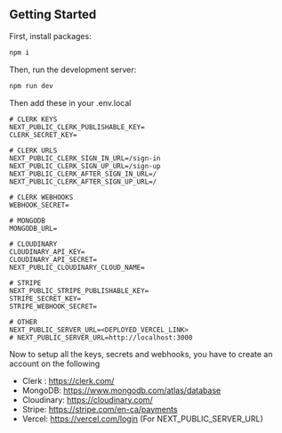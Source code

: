 ## Getting Started

First, install packages:

```bash
npm i
```

Then, run the development server:

```bash
npm run dev
```

Then add these in your .env.local
```
# CLERK KEYS
NEXT_PUBLIC_CLERK_PUBLISHABLE_KEY=
CLERK_SECRET_KEY=

# CLERK URLS
NEXT_PUBLIC_CLERK_SIGN_IN_URL=/sign-in
NEXT_PUBLIC_CLERK_SIGN_UP_URL=/sign-up
NEXT_PUBLIC_CLERK_AFTER_SIGN_IN_URL=/
NEXT_PUBLIC_CLERK_AFTER_SIGN_UP_URL=/

# CLERK WEBHOOKS 
WEBHOOK_SECRET=

# MONGODB
MONGODB_URL=

# CLOUDINARY
CLOUDINARY_API_KEY=
CLOUDINARY_API_SECRET=
NEXT_PUBLIC_CLOUDINARY_CLOUD_NAME=

# STRIPE
NEXT_PUBLIC_STRIPE_PUBLISHABLE_KEY=
STRIPE_SECRET_KEY=
STRIPE_WEBHOOK_SECRET=

# OTHER
NEXT_PUBLIC_SERVER_URL=<DEPLOYED_VERCEL_LINK>
# NEXT_PUBLIC_SERVER_URL=http://localhost:3000
```

Now to setup all the keys, secrets and webhooks, you have to create an account on the following
* Clerk : https://clerk.com/
* MongoDB: https://www.mongodb.com/atlas/database
* Cloudinary: https://cloudinary.com/
* Stripe: https://stripe.com/en-ca/payments
* Vercel: https://vercel.com/login (For NEXT_PUBLIC_SERVER_URL)
